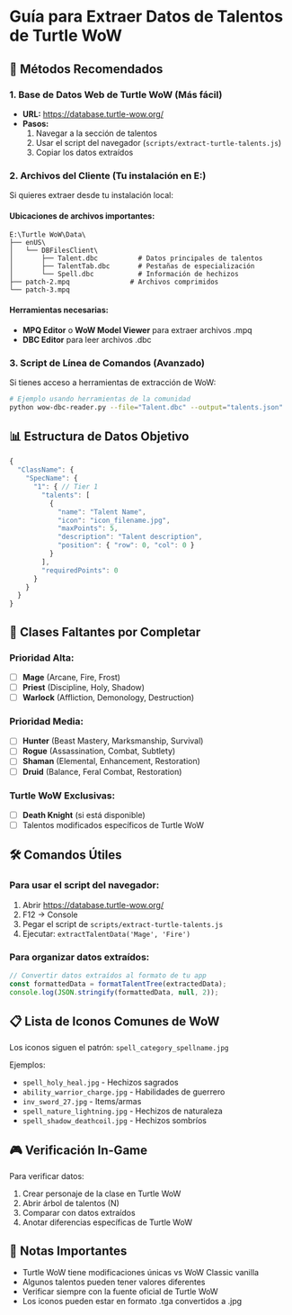 # Guía para Extraer Datos de Talentos de Turtle WoW

## 🎯 Métodos Recomendados

### 1. **Base de Datos Web de Turtle WoW** (Más fácil)
- **URL:** https://database.turtle-wow.org/
- **Pasos:**
  1. Navegar a la sección de talentos
  2. Usar el script del navegador (`scripts/extract-turtle-talents.js`)
  3. Copiar los datos extraídos

### 2. **Archivos del Cliente (Tu instalación en E:)**
Si quieres extraer desde tu instalación local:

#### Ubicaciones de archivos importantes:
```
E:\Turtle WoW\Data\
├── enUS\
│   └── DBFilesClient\
│       ├── Talent.dbc          # Datos principales de talentos
│       ├── TalentTab.dbc       # Pestañas de especialización
│       └── Spell.dbc           # Información de hechizos
├── patch-2.mpq               # Archivos comprimidos
└── patch-3.mpq
```

#### Herramientas necesarias:
- **MPQ Editor** o **WoW Model Viewer** para extraer archivos .mpq
- **DBC Editor** para leer archivos .dbc

### 3. **Script de Línea de Comandos** (Avanzado)
Si tienes acceso a herramientas de extracción de WoW:
```bash
# Ejemplo usando herramientas de la comunidad
python wow-dbc-reader.py --file="Talent.dbc" --output="talents.json"
```

## 📊 Estructura de Datos Objetivo

```typescript
{
  "ClassName": {
    "SpecName": {
      "1": { // Tier 1
        "talents": [
          {
            "name": "Talent Name",
            "icon": "icon_filename.jpg",
            "maxPoints": 5,
            "description": "Talent description",
            "position": { "row": 0, "col": 0 }
          }
        ],
        "requiredPoints": 0
      }
    }
  }
}
```

## 🔄 Clases Faltantes por Completar

### Prioridad Alta:
- [ ] **Mage** (Arcane, Fire, Frost)
- [ ] **Priest** (Discipline, Holy, Shadow)
- [ ] **Warlock** (Affliction, Demonology, Destruction)

### Prioridad Media:
- [ ] **Hunter** (Beast Mastery, Marksmanship, Survival)
- [ ] **Rogue** (Assassination, Combat, Subtlety)
- [ ] **Shaman** (Elemental, Enhancement, Restoration)
- [ ] **Druid** (Balance, Feral Combat, Restoration)

### Turtle WoW Exclusivas:
- [ ] **Death Knight** (si está disponible)
- [ ] Talentos modificados específicos de Turtle WoW

## 🛠️ Comandos Útiles

### Para usar el script del navegador:
1. Abrir https://database.turtle-wow.org/
2. F12 -> Console
3. Pegar el script de `scripts/extract-turtle-talents.js`
4. Ejecutar: `extractTalentData('Mage', 'Fire')`

### Para organizar datos extraídos:
```javascript
// Convertir datos extraídos al formato de tu app
const formattedData = formatTalentTree(extractedData);
console.log(JSON.stringify(formattedData, null, 2));
```

## 📋 Lista de Iconos Comunes de WoW

Los iconos siguen el patrón: `spell_category_spellname.jpg`

Ejemplos:
- `spell_holy_heal.jpg` - Hechizos sagrados
- `ability_warrior_charge.jpg` - Habilidades de guerrero  
- `inv_sword_27.jpg` - Items/armas
- `spell_nature_lightning.jpg` - Hechizos de naturaleza
- `spell_shadow_deathcoil.jpg` - Hechizos sombríos

## 🎮 Verificación In-Game

Para verificar datos:
1. Crear personaje de la clase en Turtle WoW
2. Abrir árbol de talentos (N)
3. Comparar con datos extraídos
4. Anotar diferencias específicas de Turtle WoW

## 📝 Notas Importantes

- Turtle WoW tiene modificaciones únicas vs WoW Classic vanilla
- Algunos talentos pueden tener valores diferentes
- Verificar siempre con la fuente oficial de Turtle WoW
- Los iconos pueden estar en formato .tga convertidos a .jpg
